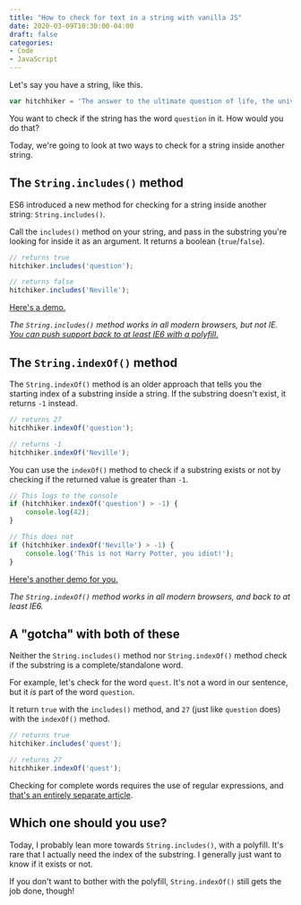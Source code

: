 ```yaml
---
title: "How to check for text in a string with vanilla JS"
date: 2020-03-09T10:30:00-04:00
draft: false
categories:
- Code
- JavaScript
---
```


Let's say you have a string, like this.

```js
var hitchhiker = 'The answer to the ultimate question of life, the universe, and everything';
```

You want to check if the string has the word `question` in it. How would you do that?

Today, we're going to look at two ways to check for a string inside another string.

## The `String.includes()` method

ES6 introduced a new method for checking for a string inside another string: `String.includes()`.

Call the `includes()` method on your string, and pass in the substring you're looking for inside it as an argument. It returns a boolean (`true`/`false`).

```js
// returns true
hitchiker.includes('question');

// returns false
hitchiker.includes('Neville');
```

[Here's a demo.](https://codepen.io/cferdinandi/pen/oNXpLBL)

*The `String.includes()` method works in all modern browsers, but not IE. [You can push support back to at least IE6 with a polyfill.](https://vanillajstoolkit.com/polyfills/stringincludes/)*

## The `String.indexOf()` method

The `String.indexOf()` method is an older approach that tells you the starting index of a substring inside a string. If the substring doesn't exist, it returns `-1` instead.

```js
// returns 27
hitchhiker.indexOf('question');

// returns -1
hitchhiker.indexOf('Neville');
```

You can use the `indexOf()` method to check if a substring exists or not by checking if the returned value is greater than `-1`.

```js
// This logs to the console
if (hitchhiker.indexOf('question') > -1) {
	console.log(42);
}

// This does not
if (hitchhiker.indexOf('Neville') > -1) {
	console.log('This is not Harry Potter, you idiot!');
}
```

[Here's another demo for you.](https://codepen.io/cferdinandi/pen/xxGpOXZ)

*The `String.indexOf()` method works in all modern browsers, and back to at least IE6.*

## A "gotcha" with both of these

Neither the `String.includes()` method nor `String.indexOf()` method check if the substring is a complete/standalone word.

For example, let's check for the word `quest`. It's not a word in our sentence, but it *is* part of the word `question`.

It return `true` with the `includes()` method, and `27` (just like `question` does) with the `indexOf()` method.

```js
// returns true
hitchiker.includes('quest');

// returns 27
hitchhiker.indexOf('quest');
```

Checking for complete words requires the use of regular expressions, and [that's an entirely separate article](/regex-with-javascript/).

## Which one should you use?

Today, I probably lean more towards `String.includes()`, with a polyfill. It's rare that I actually need the index of the substring. I generally just want to know if it exists or not.

If you don't want to bother with the polyfill, `String.indexOf()` still gets the job done, though!
